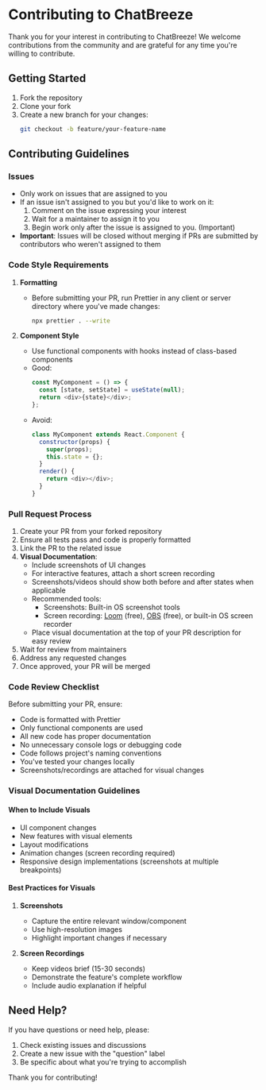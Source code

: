 # Contributing to ChatBreeze

Thank you for your interest in contributing to ChatBreeze! We welcome contributions from the community and are grateful for any time you're willing to contribute.

## Getting Started

1. Fork the repository
2. Clone your fork
3. Create a new branch for your changes:
   ```bash
   git checkout -b feature/your-feature-name
   ```

## Contributing Guidelines

### Issues

- Only work on issues that are assigned to you
- If an issue isn't assigned to you but you'd like to work on it:
  1. Comment on the issue expressing your interest
  2. Wait for a maintainer to assign it to you
  3. Begin work only after the issue is assigned to you. (Important)
- **Important**: Issues will be closed without merging if PRs are submitted by contributors who weren't assigned to them

### Code Style Requirements

1. **Formatting**

   - Before submitting your PR, run Prettier in any client or server directory where you've made changes:
     ```bash
     npx prettier . --write
     ```

2. **Component Style**
   - Use functional components with hooks instead of class-based components
   - Good:
     ```javascript
     const MyComponent = () => {
       const [state, setState] = useState(null);
       return <div>{state}</div>;
     };
     ```
   - Avoid:
     ```javascript
     class MyComponent extends React.Component {
       constructor(props) {
         super(props);
         this.state = {};
       }
       render() {
         return <div></div>;
       }
     }
     ```

### Pull Request Process

1. Create your PR from your forked repository
2. Ensure all tests pass and code is properly formatted
3. Link the PR to the related issue
4. **Visual Documentation**:
   - Include screenshots of UI changes
   - For interactive features, attach a short screen recording
   - Screenshots/videos should show both before and after states when applicable
   - Recommended tools:
     - Screenshots: Built-in OS screenshot tools
     - Screen recording: [Loom](https://www.loom.com/) (free), [OBS](https://obsproject.com/) (free), or built-in OS screen recorder
   - Place visual documentation at the top of your PR description for easy review
5. Wait for review from maintainers
6. Address any requested changes
7. Once approved, your PR will be merged

### Code Review Checklist

Before submitting your PR, ensure:

- Code is formatted with Prettier
- Only functional components are used
- All new code has proper documentation
- No unnecessary console logs or debugging code
- Code follows project's naming conventions
- You've tested your changes locally
- Screenshots/recordings are attached for visual changes

### Visual Documentation Guidelines

#### When to Include Visuals

- UI component changes
- New features with visual elements
- Layout modifications
- Animation changes (screen recording required)
- Responsive design implementations (screenshots at multiple breakpoints)

#### Best Practices for Visuals

1. **Screenshots**

   - Capture the entire relevant window/component
   - Use high-resolution images
   - Highlight important changes if necessary

2. **Screen Recordings**
   - Keep videos brief (15-30 seconds)
   - Demonstrate the feature's complete workflow
   - Include audio explanation if helpful

## Need Help?

If you have questions or need help, please:

1. Check existing issues and discussions
2. Create a new issue with the "question" label
3. Be specific about what you're trying to accomplish

Thank you for contributing!
